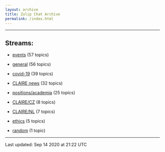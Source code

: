 ```yaml
---
layout: archive
title: Zulip Chat Archive
permalink: /index.html
---
```


---

## Streams:

* [events](stream/201207-events/index.html) (57 topics)

* [general](stream/201199-general/index.html) (56 topics)

* [covid-19](stream/226112-covid-19/index.html) (39 topics)

* [CLAIRE news](stream/201957-CLAIRE-news/index.html) (32 topics)

* [positions/academia](stream/203258-positions/academia/index.html) (25 topics)

* [CLAIRE/CZ](stream/203399-CLAIRE/CZ/index.html) (8 topics)

* [CLAIRE/NL](stream/203255-CLAIRE/NL/index.html) (7 topics)

* [ethics](stream/228366-ethics/index.html) (5 topics)

* [random](stream/202125-random/index.html) (1 topic)

<hr><p>Last updated: Sep 14 2020 at 21:22 UTC</p>